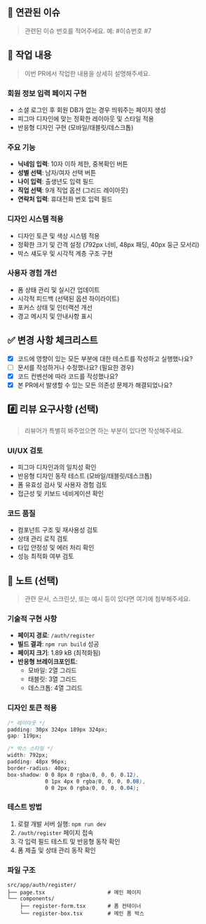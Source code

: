 ## 📌 연관된 이슈

> 관련된 이슈 번호를 적어주세요. 예: #이슈번호
#7

## 🚀 작업 내용

> 이번 PR에서 작업한 내용을 상세히 설명해주세요.

### 회원 정보 입력 페이지 구현
- 소셜 로그인 후 회원 DB가 없는 경우 띄워주는 페이지 생성
- 피그마 디자인에 맞는 정확한 레이아웃 및 스타일 적용
- 반응형 디자인 구현 (모바일/태블릿/데스크톱)

### 주요 기능
- **닉네임 입력**: 10자 이하 제한, 중복확인 버튼
- **성별 선택**: 남자/여자 선택 버튼
- **나이 입력**: 출생년도 입력 필드
- **직업 선택**: 9개 직업 옵션 (그리드 레이아웃)
- **연락처 입력**: 휴대전화 번호 입력 필드

### 디자인 시스템 적용
- 디자인 토큰 및 색상 시스템 적용
- 정확한 크기 및 간격 설정 (792px 너비, 48px 패딩, 40px 둥근 모서리)
- 박스 섀도우 및 시각적 계층 구조 구현

### 사용자 경험 개선
- 폼 상태 관리 및 실시간 업데이트
- 시각적 피드백 (선택된 옵션 하이라이트)
- 포커스 상태 및 인터랙션 개선
- 경고 메시지 및 안내사항 표시

## ✅ 변경 사항 체크리스트

- [x] 코드에 영향이 있는 모든 부분에 대한 테스트를 작성하고 실행했나요?
- [ ] 문서를 작성하거나 수정했나요? (필요한 경우)
- [x] 코드 컨벤션에 따라 코드를 작성했나요?
- [x] 본 PR에서 발생할 수 있는 모든 의존성 문제가 해결되었나요?

## #️⃣ 리뷰 요구사항 (선택)

> 리뷰어가 특별히 봐주었으면 하는 부분이 있다면 작성해주세요.

### UI/UX 검토
- 피그마 디자인과의 일치성 확인
- 반응형 디자인 동작 테스트 (모바일/태블릿/데스크톱)
- 폼 유효성 검사 및 사용자 경험 검토
- 접근성 및 키보드 네비게이션 확인

### 코드 품질
- 컴포넌트 구조 및 재사용성 검토
- 상태 관리 로직 검토
- 타입 안정성 및 에러 처리 확인
- 성능 최적화 여부 검토

## 📢 노트 (선택)

> 관련 문서, 스크린샷, 또는 예시 등이 있다면 여기에 첨부해주세요.

### 기술적 구현 사항
- **페이지 경로**: `/auth/register`
- **빌드 결과**: `npm run build` 성공
- **페이지 크기**: 1.89 kB (최적화됨)
- **반응형 브레이크포인트**: 
  - 모바일: 2열 그리드
  - 태블릿: 3열 그리드  
  - 데스크톱: 4열 그리드

### 디자인 토큰 적용
```css
/* 레이아웃 */
padding: 30px 324px 189px 324px;
gap: 119px;

/* 박스 스타일 */
width: 792px;
padding: 48px 96px;
border-radius: 40px;
box-shadow: 0 0 8px 0 rgba(0, 0, 0, 0.12), 
            0 1px 4px 0 rgba(0, 0, 0, 0.08), 
            0 0 2px 0 rgba(0, 0, 0, 0.04);
```

### 테스트 방법
1. 로컬 개발 서버 실행: `npm run dev`
2. `/auth/register` 페이지 접속
3. 각 입력 필드 테스트 및 반응형 동작 확인
4. 폼 제출 및 상태 관리 동작 확인

### 파일 구조
```
src/app/auth/register/
├── page.tsx                    # 메인 페이지
└── components/
    ├── register-form.tsx       # 폼 컨테이너
    └── register-box.tsx        # 메인 폼 박스
```

